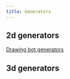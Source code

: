```yaml
---
title: Generators
---
```

## 2d generators

[Drawing bot generators](https://drawingbots.net/knowledge/tools)

## 3d generators
